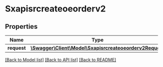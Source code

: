 # Sxapisrcreateoeorderv2

## Properties
Name | Type | Description | Notes
------------ | ------------- | ------------- | -------------
**request** | [**\Swagger\Client\Model\Sxapisrcreateoeorderv2Request**](Sxapisrcreateoeorderv2Request.md) |  | [optional] 

[[Back to Model list]](../README.md#documentation-for-models) [[Back to API list]](../README.md#documentation-for-api-endpoints) [[Back to README]](../README.md)


